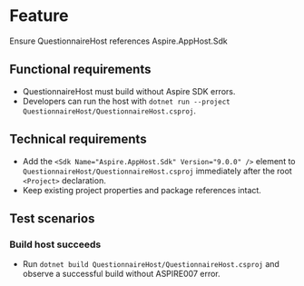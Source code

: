 # Feature

Ensure QuestionnaireHost references Aspire.AppHost.Sdk

## Functional requirements

- QuestionnaireHost must build without Aspire SDK errors.
- Developers can run the host with `dotnet run --project QuestionnaireHost/QuestionnaireHost.csproj`.

## Technical requirements

- Add the `<Sdk Name="Aspire.AppHost.Sdk" Version="9.0.0" />` element to `QuestionnaireHost/QuestionnaireHost.csproj` immediately after the root `<Project>` declaration.
- Keep existing project properties and package references intact.

## Test scenarios

### Build host succeeds

- Run `dotnet build QuestionnaireHost/QuestionnaireHost.csproj` and observe a successful build without ASPIRE007 error.
